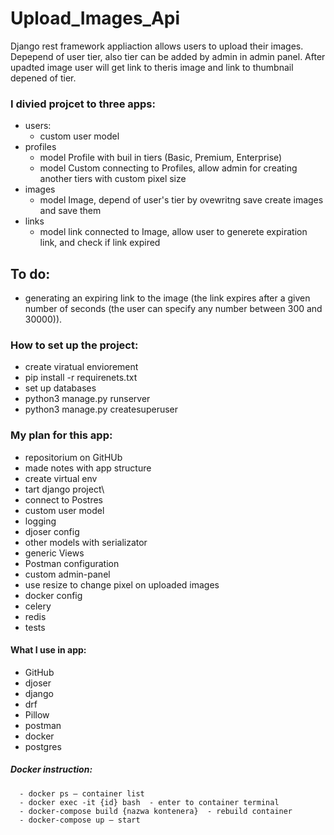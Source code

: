 # Upload_Images_Api

Django rest framework appliaction allows users to upload their images. Depepend of user tier, also tier can be added by admin in admin panel. 
After upadted image user will get link to theris image and link to thumbnail depened of tier. 

### I divied projcet to three apps:
- users:
  - custom user model
- profiles 
  - model Profile with buil in tiers (Basic, Premium, Enterprise)
  - model Custom connecting to Profiles, allow admin for creating another tiers with custom pixel size
- images
  - model Image, depend of user's tier by ovewritng save create images and save them
- links
  - model link connected to Image, allow user to generete expiration link, and check if link expired

## To do:
- generating an expiring link to the image (the link expires after a given number of seconds (the user can specify any number between 300 and 30000)).

### How to set up the project:
- create viratual enviorement
- pip install -r requirenets.txt
- set up databases
- python3 manage.py runserver
- python3 manage.py createsuperuser

### My plan for this app:
- repositorium on GitHUb
- made notes with app structure
- create virtual env
- tart django project\
- connect to Postres
- custom user model
- logging
- djoser config
- other models with serializator
- generic Views
- Postman configuration
- custom admin-panel
- use resize to change pixel on uploaded images
- docker config
- celery
- redis 
- tests



#### What I use in app:
- GitHub
- djoser
- django
- drf
- Pillow
- postman
- docker
- postgres

##### Docker instruction:
```
  - docker ps – container list 
  - docker exec -it {id} bash  - enter to container terminal
  - docker-compose build {nazwa kontenera}  - rebuild container
  - docker-compose up – start 
```
